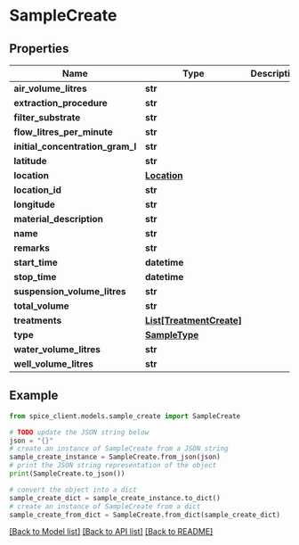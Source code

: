 # SampleCreate


## Properties

Name | Type | Description | Notes
------------ | ------------- | ------------- | -------------
**air_volume_litres** | **str** |  | [optional] 
**extraction_procedure** | **str** |  | [optional] 
**filter_substrate** | **str** |  | [optional] 
**flow_litres_per_minute** | **str** |  | [optional] 
**initial_concentration_gram_l** | **str** |  | [optional] 
**latitude** | **str** |  | [optional] 
**location** | [**Location**](Location.md) |  | [optional] 
**location_id** | **str** |  | [optional] 
**longitude** | **str** |  | [optional] 
**material_description** | **str** |  | [optional] 
**name** | **str** |  | 
**remarks** | **str** |  | [optional] 
**start_time** | **datetime** |  | [optional] 
**stop_time** | **datetime** |  | [optional] 
**suspension_volume_litres** | **str** |  | [optional] 
**total_volume** | **str** |  | [optional] 
**treatments** | [**List[TreatmentCreate]**](TreatmentCreate.md) |  | [optional] 
**type** | [**SampleType**](SampleType.md) |  | 
**water_volume_litres** | **str** |  | [optional] 
**well_volume_litres** | **str** |  | [optional] 

## Example

```python
from spice_client.models.sample_create import SampleCreate

# TODO update the JSON string below
json = "{}"
# create an instance of SampleCreate from a JSON string
sample_create_instance = SampleCreate.from_json(json)
# print the JSON string representation of the object
print(SampleCreate.to_json())

# convert the object into a dict
sample_create_dict = sample_create_instance.to_dict()
# create an instance of SampleCreate from a dict
sample_create_from_dict = SampleCreate.from_dict(sample_create_dict)
```
[[Back to Model list]](../README.md#documentation-for-models) [[Back to API list]](../README.md#documentation-for-api-endpoints) [[Back to README]](../README.md)


